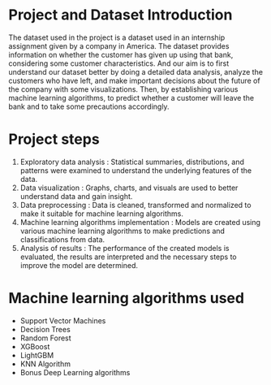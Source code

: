 # Project and Dataset Introduction
The dataset used in the project is a dataset used in an internship assignment given by a company in America. The dataset provides information on whether the customer has given up using that bank, considering some customer characteristics. And our aim is to first understand our dataset better by doing a detailed data analysis, analyze the customers who have left, and make important decisions about the future of the company with some visualizations. Then, by establishing various machine learning algorithms, to predict whether a customer will leave the bank and to take some precautions accordingly.
# Project steps
1. Exploratory data analysis : Statistical summaries, distributions, and patterns were examined to understand the underlying features of the data.
2. Data visualization : Graphs, charts, and visuals are used to better understand data and gain insight.
3. Data preprocessing : Data is cleaned, transformed and normalized to make it suitable for machine learning algorithms.
4. Machine learning algorithms implementation : Models are created using various machine learning algorithms to make predictions and classifications from data.
5. Analysis of results : The performance of the created models is evaluated, the results are interpreted and the necessary steps to improve the model are determined.
# Machine learning algorithms used
+ Support Vector Machines
+ Decision Trees
+ Random Forest
+ XGBoost
+ LightGBM
+ KNN Algorithm
+ Bonus Deep Learning algorithms
